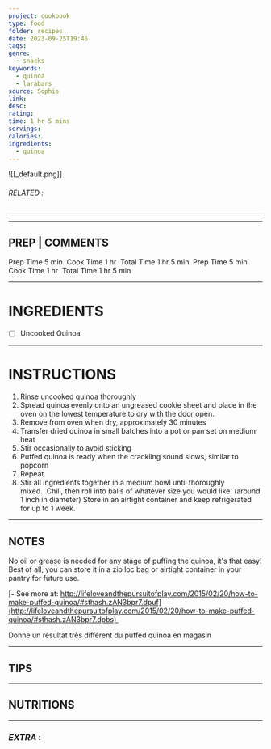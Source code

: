 ```yaml
---
project: cookbook
type: food
folder: recipes
date: 2023-09-25T19:46
tags: 
genre:
  - snacks
keywords:
  - quinoa
  - larabars
source: Sophie
link: 
desc: 
rating: 
time: 1 hr 5 mins
servings: 
calories: 
ingredients:
  - quinoa
---
```


![[_default.png]]
###### *RELATED* : 
---


---
## PREP | COMMENTS

Prep Time 5 min 
Cook Time 1 hr 
Total Time 1 hr 5 min 
Prep Time 5 min 
Cook Time 1 hr 
Total Time 1 hr 5 min

---
# INGREDIENTS

- [ ] Uncooked Quinoa

---
# INSTRUCTIONS

1. Rinse uncooked quinoa thoroughly
2. Spread quinoa evenly onto an ungreased cookie sheet and place in the oven on the lowest temperature to dry with the door open.
3. Remove from oven when dry, approximately 30 minutes
4. Transfer dried quinoa in small batches into a pot or pan set on medium heat
5. Stir occasionally to avoid sticking
6. Puffed quinoa is ready when the crackling sound slows, similar to popcorn
7. Repeat
8. Stir all ingredients together in a medium bowl until thoroughly mixed.  Chill, then roll into balls of whatever size you would like. (around 1 inch in diameter) Store in an airtight container and keep refrigerated for up to 1 week.

---
## NOTES

No oil or grease is needed for any stage of puffing the quinoa, it's that easy! Best of all, you can store it in a zip loc bag or airtight container in your pantry for future use.

[- See more at: http://lifeloveandthepursuitofplay.com/2015/02/20/how-to-make-puffed-quinoa/#sthash.zAN3bpr7.dpuf](http://lifeloveandthepursuitofplay.com/2015/02/20/how-to-make-puffed-quinoa/#sthash.zAN3bpr7.dpbs) 

Donne un résultat très différent du puffed quinoa en magasin

---
## TIPS



---
## NUTRITIONS



---
### *EXTRA* :



